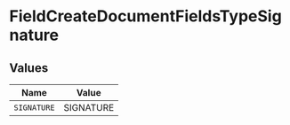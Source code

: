 # FieldCreateDocumentFieldsTypeSignature


## Values

| Name        | Value       |
| ----------- | ----------- |
| `SIGNATURE` | SIGNATURE   |